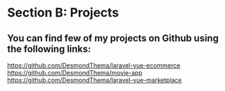 # Section B: Projects

## You can find few of my projects on Github using the following links:

<https://github.com/DesmondThema/laravel-vue-ecommerce>  
<https://github.com/DesmondThema/movie-app>  
<https://github.com/DesmondThema/laravel-vue-marketplace>
